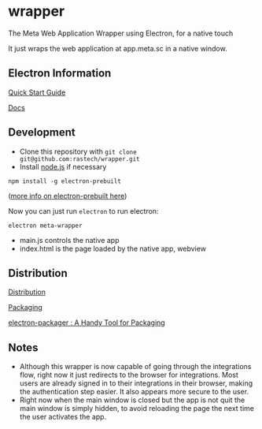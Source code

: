# wrapper
The Meta Web Application Wrapper using Electron, for a native touch

It just wraps the web application at app.meta.sc in a native window.

## Electron Information

[Quick Start Guide](https://github.com/atom/electron/blob/master/docs/tutorial/quick-start.md)

[Docs](https://github.com/atom/electron/tree/master/docs)

## Development
- Clone this repository with `git clone git@github.com:rastech/wrapper.git`
- Install [node.js](https://nodejs.org) if necessary

```
npm install -g electron-prebuilt
```
([more info on electron-prebuilt here](https://github.com/mafintosh/electron-prebuilt))

Now you can just run `electron` to run electron:

```
electron meta-wrapper
```

- main.js controls the native app 
- index.html is the page loaded by the native app, webview

## Distribution

[Distribution](https://github.com/atom/electron/blob/master/docs/tutorial/application-distribution.md)

[Packaging](https://github.com/atom/electron/blob/master/docs/tutorial/application-packaging.md)

[electron-packager : A Handy Tool for Packaging](https://github.com/maxogden/electron-packager)


## Notes

- Although this wrapper is now capable of going through the integrations flow, right now it just redirects to the browser for integrations. Most users are already signed in to their integrations in their browser, making the authentication step easier. It also appears more secure to the user.
- Right now when the main window is closed but the app is not quit the main window is simply hidden, to avoid reloading the page the next time the user activates the app.
